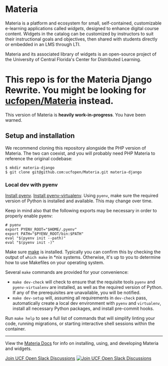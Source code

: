 # Materia

Materia is a platform and ecosystem for small, self-contained, customizable e-learning applications called _widgets_, designed to enhance digital course content. Widgets in the catalog can be customized by instructors to suit their instructional goals and objectives, then shared with students directly or embedded in an LMS through LTI.

Materia and its associated library of widgets is an open-source project of the University of Central Florida's Center for Distributed Learning.

# This repo is for the Materia Django Rewrite. You might be looking for [ucfopen/Materia](https://github.com/ucfopen/Materia) instead.

This version of Materia is **heavily work-in-progress**. You have been warned.

## Setup and installation

We recommend cloning this repository alongside the PHP version of Materia. The two can coexist, and you will probably need PHP Materia to reference the original codebase:

```
$ mkdir materia-django
$ git clone git@github.com:ucfopen/Materia.git materia-django
```

### Local dev with pyenv

[Install pyenv](https://github.com/pyenv/pyenv?tab=readme-ov-file#installation).
[Install pyenv-virtualenv](https://github.com/pyenv/pyenv-virtualenv?tab=readme-ov-file#installation).
Using `pyenv`, make sure the required version of Python is installed and available. This may change over time.

Keep in mind also that the following exports may be necessary in order to properly enable pyenv:
```
# pyenv
export PYENV_ROOT="$HOME/.pyenv"
export PATH="$PYENV_ROOT/bin:$PATH"
eval "$(pyenv init --path)"
eval "$(pyenv init -)"
```

Make sure [make](https://www.gnu.org/software/make/manual/make.html) is installed. Typically you can confirm this by checking the output of `which make` in *nix systems. Otherwise, it's up to you to determine how to use Makefiles on your operating system.

Several `make` commands are provided for your convenience:
 * `make dev-check` will check to ensure that the requisite tools `pyenv` and `pyenv-virtualenv` are installed, as well as the required version of Python. If any of the prerequisites are unavailable, you will be notified.
 * `make dev-setup` will, assuming all requirements in `dev-check` pass, automatically create a local dev environment with `pyenv` and `virtualenv`, install all necessary Python packages, and install pre-commit hooks.

Run `make help` to see a full list of commands that will simplify linting your code, running migrations, or starting interactive shell sessions within the container.

---

View the [Materia Docs](http://ucfopen.github.io/Materia-Docs/) for info on installing, using, and developing Materia and widgets.

[Join UCF Open Slack Discussions](https://dl.ucf.edu/join-ucfopen/) [![Join UCF Open Slack Discussions](https://badgen.net/badge/icon/ucfopen?icon=slack&label=slack&color=e01563)](https://dl.ucf.edu/join-ucfopen/)